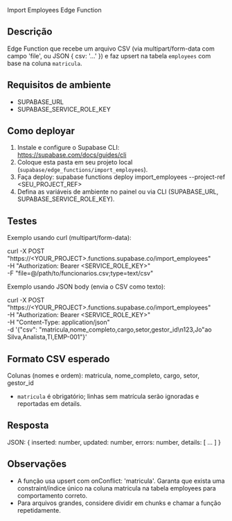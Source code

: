 Import Employees Edge Function

Descrição
---------
Edge Function que recebe um arquivo CSV (via multipart/form-data com campo 'file', ou JSON { csv: '...' }) e faz upsert na tabela `employees` com base na coluna `matricula`.

Requisitos de ambiente
----------------------
- SUPABASE_URL
- SUPABASE_SERVICE_ROLE_KEY

Como deployar
-------------
1. Instale e configure o Supabase CLI: https://supabase.com/docs/guides/cli
2. Coloque esta pasta em seu projeto local (`supabase/edge_functions/import_employees`).
3. Faça deploy:
   supabase functions deploy import_employees --project-ref <SEU_PROJECT_REF>
4. Defina as variáveis de ambiente no painel ou via CLI (SUPABASE_URL, SUPABASE_SERVICE_ROLE_KEY).

Testes
------
Exemplo usando curl (multipart/form-data):

curl -X POST "https://<YOUR_PROJECT>.functions.supabase.co/import_employees" \
  -H "Authorization: Bearer <SERVICE_ROLE_KEY>" \
  -F "file=@/path/to/funcionarios.csv;type=text/csv"

Exemplo usando JSON body (envia o CSV como texto):

curl -X POST "https://<YOUR_PROJECT>.functions.supabase.co/import_employees" \
  -H "Authorization: Bearer <SERVICE_ROLE_KEY>" \
  -H "Content-Type: application/json" \
  -d '{"csv": "matricula,nome_completo,cargo,setor,gestor_id\n123,Jo\"ao Silva,Analista,TI,EMP-001"}'

Formato CSV esperado
--------------------
Colunas (nomes e ordem): matricula, nome_completo, cargo, setor, gestor_id
- `matricula` é obrigatório; linhas sem matrícula serão ignoradas e reportadas em details.

Resposta
--------
JSON: { inserted: number, updated: number, errors: number, details: [ ... ] }

Observações
-----------
- A função usa upsert com onConflict: 'matricula'. Garanta que exista uma constraint/índice único na coluna matricula na tabela employees para comportamento correto.
- Para arquivos grandes, considere dividir em chunks e chamar a função repetidamente.
